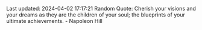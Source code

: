 Last updated: 2024-04-02 17:17:21
Random Quote: Cherish your visions and your dreams as they are the children of your soul; the blueprints of your ultimate achievements. - Napoleon Hill